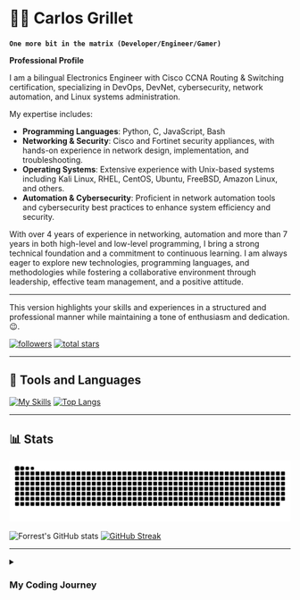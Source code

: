 # 🐱‍👤 Carlos Grillet

**`One more bit in the matrix (Developer/Engineer/Gamer)`**

**Professional Profile**

I am a bilingual Electronics Engineer with Cisco CCNA Routing & Switching certification, specializing in DevOps, DevNet, cybersecurity, network automation, and Linux systems administration. 

My expertise includes:
- **Programming Languages**: Python, C, JavaScript, Bash
- **Networking & Security**: Cisco and Fortinet security appliances, with hands-on experience in network design, implementation, and troubleshooting.
- **Operating Systems**: Extensive experience with Unix-based systems including Kali Linux, RHEL, CentOS, Ubuntu, FreeBSD, Amazon Linux, and others.
- **Automation & Cybersecurity**: Proficient in network automation tools and cybersecurity best practices to enhance system efficiency and security.

With over 4 years of experience in networking, automation and more than 7 years in both high-level and low-level programming, I bring a strong technical foundation and a commitment to continuous learning. I am always eager to explore new technologies, programming languages, and methodologies while fostering a collaborative environment through leadership, effective team management, and a positive attitude.

--- 

This version highlights your skills and experiences in a structured and professional manner while maintaining a tone of enthusiasm and dedication. 😉.

   <p align="left"> 
      <a href="https://github.com/carlosgrillet?tab=followers">
         <img alt="followers" title="Follow me on Github" src="https://custom-icon-badges.demolab.com/github/followers/carlosgrillet?color=236ad3&labelColor=1155ba&style=for-the-badge&logo=person-add&label=Follow&logoColor=white"/></a>
      <a href="https://github.com/carlosgrillet?tab=repositories&sort=stargazers">
         <img alt="total stars" title="Total stars on GitHub" src="https://custom-icon-badges.demolab.com/github/stars/carlosgrillet?color=55960c&style=for-the-badge&labelColor=488207&logo=star"/></a>
   </p>

---

## 🧰 Tools and Languages 

[![My Skills](https://skillicons.dev/icons?i=python,go,bash,regex,git,github,gitlab,nginx,docker,kubernetes,jenkins,ansible,terraform,aws,linux,redhat,neovim,postman,stackoverflow,ai&perline=8)](https://skillicons.dev) [![Top Langs](https://github-readme-stats.vercel.app/api/top-langs/?username=carlosgrillet&layout=compact&theme=github_dark&hide_border=true)](https://github.com/anuraghazra/github-readme-stats) 

---

## 📊 Stats

![Snake ](https://github.com/Platane/snk/blob/output/github-contribution-grid-snake-dark.svg)

![Forrest's GitHub stats](https://github-readme-stats.vercel.app/api?username=carlosgrillet&show_icons=true&theme=github_dark&hide_border=true) [![GitHub Streak](https://streak-stats.demolab.com?user=carlosgrillet&theme=github-dark-blue&hide_border=true&border_radius=15.1&mode=weekly)](https://git.io/streak-stats)

---

<details>
 <summary><h3> My Coding Journey</h3></summary>
    I started my coding journey when I was 14, It all begins when I noticed that the Windows XP calculator application was a bit ugly for me, so I decided to check on internet “how to create a calculator in widows”, that led me to a Youtube video of “How to develop a calculator on Java” using Netbeans 5. After a few days I finished my own calculator and I loved it. When I was writing that code I didn’t really know what I was doing, so for that reason I decided to learn Java by myself. When I learned Java, I developed a basic apps to, for example move file from one folder to other. The time pass and then I heard about python, it calls my attentions so I decided to try it, by just seen a 4 hours video of “learn Python in 4 hours” in Youtube, I learned how to make basic scripts and was then when I really began to write code. In that moment I was studying for my Electronic Engineer degree, so in my career I learned C, Visual Basic and C#. Since I got my degree as Engineer till now, I dedicate my time to learn some new languages such as Rust, javascript and Networking which is current my job. I’m a networking engineer and I work in the Automation and Cybersecurity area.
 
